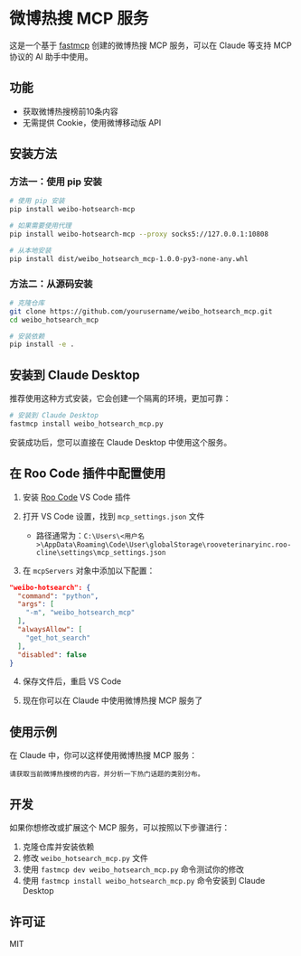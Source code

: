 # 微博热搜 MCP 服务

这是一个基于 [fastmcp](https://github.com/jlowin/fastmcp) 创建的微博热搜 MCP 服务，可以在 Claude 等支持 MCP 协议的 AI 助手中使用。

## 功能

- 获取微博热搜榜前10条内容
- 无需提供 Cookie，使用微博移动版 API

## 安装方法

### 方法一：使用 pip 安装

```bash
# 使用 pip 安装
pip install weibo-hotsearch-mcp

# 如果需要使用代理
pip install weibo-hotsearch-mcp --proxy socks5://127.0.0.1:10808

# 从本地安装
pip install dist/weibo_hotsearch_mcp-1.0.0-py3-none-any.whl
```

### 方法二：从源码安装

```bash
# 克隆仓库
git clone https://github.com/yourusername/weibo_hotsearch_mcp.git
cd weibo_hotsearch_mcp

# 安装依赖
pip install -e .
```

## 安装到 Claude Desktop

推荐使用这种方式安装，它会创建一个隔离的环境，更加可靠：

```bash
# 安装到 Claude Desktop
fastmcp install weibo_hotsearch_mcp.py
```

安装成功后，您可以直接在 Claude Desktop 中使用这个服务。

## 在 Roo Code 插件中配置使用

1. 安装 [Roo Code](https://marketplace.visualstudio.com/items?itemName=RooVeterinaryInc.roo-cline) VS Code 插件

2. 打开 VS Code 设置，找到 `mcp_settings.json` 文件
   - 路径通常为：`C:\Users\<用户名>\AppData\Roaming\Code\User\globalStorage\rooveterinaryinc.roo-cline\settings\mcp_settings.json`

3. 在 `mcpServers` 对象中添加以下配置：

```json
"weibo-hotsearch": {
  "command": "python",
  "args": [
    "-m", "weibo_hotsearch_mcp"
  ],
  "alwaysAllow": [
    "get_hot_search"
  ],
  "disabled": false
}
```

4. 保存文件后，重启 VS Code

5. 现在你可以在 Claude 中使用微博热搜 MCP 服务了

## 使用示例

在 Claude 中，你可以这样使用微博热搜 MCP 服务：

```
请获取当前微博热搜榜的内容，并分析一下热门话题的类别分布。
```

## 开发

如果你想修改或扩展这个 MCP 服务，可以按照以下步骤进行：

1. 克隆仓库并安装依赖
2. 修改 `weibo_hotsearch_mcp.py` 文件
3. 使用 `fastmcp dev weibo_hotsearch_mcp.py` 命令测试你的修改
4. 使用 `fastmcp install weibo_hotsearch_mcp.py` 命令安装到 Claude Desktop

## 许可证

MIT
